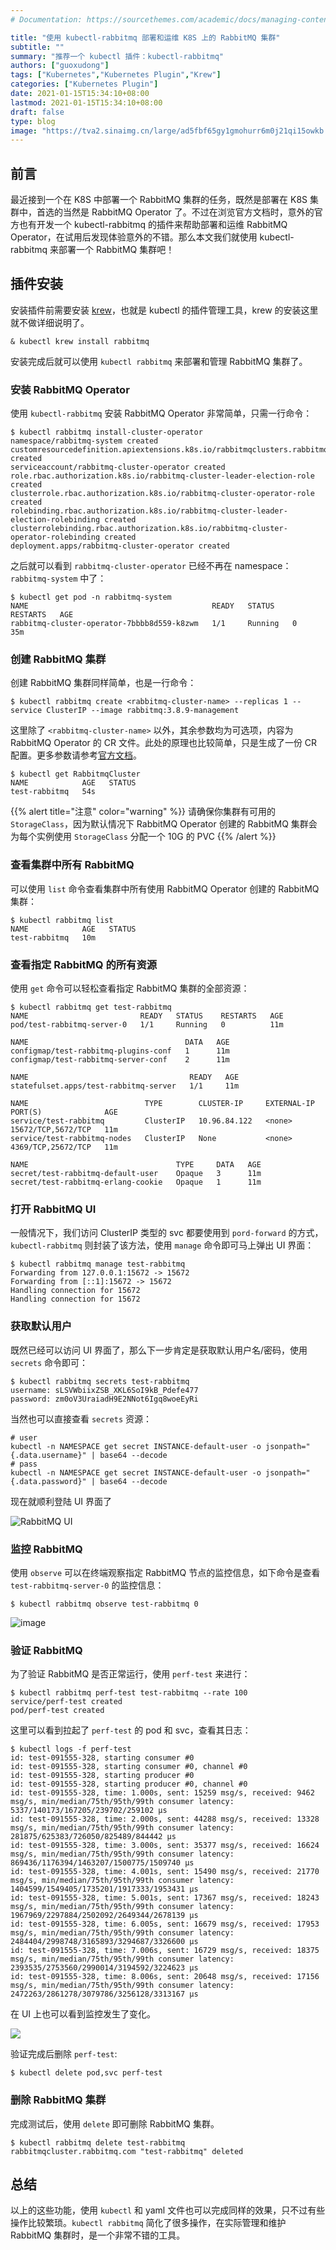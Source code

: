 ```yaml
---
# Documentation: https://sourcethemes.com/academic/docs/managing-content/

title: "使用 kubectl-rabbitmq 部署和运维 K8S 上的 RabbitMQ 集群"
subtitle: ""
summary: "推荐一个 kubectl 插件：kubectl-rabbitmq"
authors: ["guoxudong"]
tags: ["Kubernetes","Kubernetes Plugin","Krew"]
categories: ["Kubernetes Plugin"]
date: 2021-01-15T15:34:10+08:00
lastmod: 2021-01-15T15:34:10+08:00
draft: false
type: blog
image: "https://tva2.sinaimg.cn/large/ad5fbf65gy1gmohurr6m0j21qi15owkb.jpg"
---
```

## 前言

最近接到一个在 K8S 中部署一个 RabbitMQ 集群的任务，既然是部署在 K8S 集群中，首选的当然是 RabbitMQ Operator 了。不过在浏览官方文档时，意外的官方也有开发一个 kubectl-rabbitmq 的插件来帮助部署和运维 RabbitMQ Operator，在试用后发现体验意外的不错。那么本文我们就使用 kubectl-rabbitmq 来部署一个 RabbitMQ 集群吧！

## 插件安装

安装插件前需要安装 [krew](https://krew.sigs.k8s.io/)，也就是 kubectl 的插件管理工具，krew 的安装这里就不做详细说明了。

```shell
& kubectl krew install rabbitmq
```

安装完成后就可以使用 `kubectl rabbitmq` 来部署和管理 RabbitMQ 集群了。


### 安装 RabbitMQ Operator

使用 `kubectl-rabbitmq` 安装 RabbitMQ Operator 非常简单，只需一行命令：

```shell
$ kubectl rabbitmq install-cluster-operator
namespace/rabbitmq-system created
customresourcedefinition.apiextensions.k8s.io/rabbitmqclusters.rabbitmq.com created
serviceaccount/rabbitmq-cluster-operator created
role.rbac.authorization.k8s.io/rabbitmq-cluster-leader-election-role created
clusterrole.rbac.authorization.k8s.io/rabbitmq-cluster-operator-role created
rolebinding.rbac.authorization.k8s.io/rabbitmq-cluster-leader-election-rolebinding created
clusterrolebinding.rbac.authorization.k8s.io/rabbitmq-cluster-operator-rolebinding created
deployment.apps/rabbitmq-cluster-operator created
```

之后就可以看到 `rabbitmq-cluster-operator` 已经不再在 namespace： `rabbitmq-system` 中了：

```shell
$ kubectl get pod -n rabbitmq-system
NAME                                         READY   STATUS    RESTARTS   AGE
rabbitmq-cluster-operator-7bbbb8d559-k8zwm   1/1     Running   0          35m
```

### 创建 RabbitMQ 集群

创建 RabbitMQ 集群同样简单，也是一行命令：

```shell
$ kubectl rabbitmq create <rabbitmq-cluster-name> --replicas 1 --service ClusterIP --image rabbitmq:3.8.9-management
```

这里除了 `<rabbitmq-cluster-name>` 以外，其余参数均为可选项，内容为 RabbitMQ Operator 的 CR 文件。此处的原理也比较简单，只是生成了一份 CR 配置。更多参数请参考[官方文档](https://www.rabbitmq.com/kubernetes/operator/using-operator.html)。

```shell
$ kubectl get RabbitmqCluster
NAME            AGE   STATUS
test-rabbitmq   54s
```

{{% alert title="注意" color="warning" %}}
请确保你集群有可用的 `StorageClass`，因为默认情况下 RabbitMQ Operator 创建的 RabbitMQ 集群会为每个实例使用 `StorageClass` 分配一个 10G 的 PVC
{{% /alert %}}

### 查看集群中所有 RabbitMQ

可以使用 `list` 命令查看集群中所有使用 RabbitMQ Operator 创建的 RabbitMQ 集群：

```shell
$ kubectl rabbitmq list
NAME            AGE   STATUS
test-rabbitmq   10m
```

### 查看指定 RabbitMQ 的所有资源

使用 `get` 命令可以轻松查看指定 RabbitMQ 集群的全部资源：

```shell
$ kubectl rabbitmq get test-rabbitmq
NAME                         READY   STATUS    RESTARTS   AGE
pod/test-rabbitmq-server-0   1/1     Running   0          11m

NAME                                   DATA   AGE
configmap/test-rabbitmq-plugins-conf   1      11m
configmap/test-rabbitmq-server-conf    2      11m

NAME                                    READY   AGE
statefulset.apps/test-rabbitmq-server   1/1     11m

NAME                          TYPE        CLUSTER-IP     EXTERNAL-IP   PORT(S)              AGE
service/test-rabbitmq         ClusterIP   10.96.84.122   <none>        15672/TCP,5672/TCP   11m
service/test-rabbitmq-nodes   ClusterIP   None           <none>        4369/TCP,25672/TCP   11m

NAME                                 TYPE     DATA   AGE
secret/test-rabbitmq-default-user    Opaque   3      11m
secret/test-rabbitmq-erlang-cookie   Opaque   1      11m
```

### 打开 RabbitMQ UI

一般情况下，我们访问 ClusterIP 类型的 svc 都要使用到 `pord-forward` 的方式，`kubectl-rabbitmq` 则封装了该方法，使用 `manage` 命令即可马上弹出 UI 界面：

```shell
$ kubectl rabbitmq manage test-rabbitmq
Forwarding from 127.0.0.1:15672 -> 15672
Forwarding from [::1]:15672 -> 15672
Handling connection for 15672
Handling connection for 15672
```

### 获取默认用户

既然已经可以访问 UI 界面了，那么下一步肯定是获取默认用户名/密码，使用 `secrets` 命令即可：

```shell
$ kubectl rabbitmq secrets test-rabbitmq
username: sLSVWbiixZSB_XKL6SoI9kB_Pdefe477
password: zm0oV3UraiadH9E2NNot6Igq8woeEyRi
```

当然也可以直接查看 `secrets` 资源：

```shell
# user
kubectl -n NAMESPACE get secret INSTANCE-default-user -o jsonpath="{.data.username}" | base64 --decode
# pass
kubectl -n NAMESPACE get secret INSTANCE-default-user -o jsonpath="{.data.password}" | base64 --decode
```

现在就顺利登陆 UI 界面了

![RabbitMQ UI](https://tvax3.sinaimg.cn/large/ad5fbf65gy1gmoh3scl4pj23ra1aidox.jpg)


### 监控 RabbitMQ

使用 `observe` 可以在终端观察指定 RabbitMQ 节点的监控信息，如下命令是查看 `test-rabbitmq-server-0` 的监控信息：

```shell
$ kubectl rabbitmq observe test-rabbitmq 0
```

![image](https://tvax4.sinaimg.cn/large/ad5fbf65gy1gmoh8s8qe0j21rc1a87lq.jpg)

### 验证 RabbitMQ

为了验证 RabbitMQ 是否正常运行，使用 `perf-test` 来进行：

```shell
$ kubectl rabbitmq perf-test test-rabbitmq --rate 100
service/perf-test created
pod/perf-test created
```

这里可以看到拉起了 `perf-test` 的 pod 和 svc，查看其日志：

```shell
$ kubectl logs -f perf-test
id: test-091555-328, starting consumer #0
id: test-091555-328, starting consumer #0, channel #0
id: test-091555-328, starting producer #0
id: test-091555-328, starting producer #0, channel #0
id: test-091555-328, time: 1.000s, sent: 15259 msg/s, received: 9462 msg/s, min/median/75th/95th/99th consumer latency: 5337/140173/167205/239702/259102 µs
id: test-091555-328, time: 2.000s, sent: 44288 msg/s, received: 13328 msg/s, min/median/75th/95th/99th consumer latency: 281875/625383/726050/825489/844442 µs
id: test-091555-328, time: 3.000s, sent: 35377 msg/s, received: 16624 msg/s, min/median/75th/95th/99th consumer latency: 869436/1176394/1463207/1500775/1509740 µs
id: test-091555-328, time: 4.001s, sent: 15490 msg/s, received: 21770 msg/s, min/median/75th/95th/99th consumer latency: 1404599/1549405/1735201/1917333/1953431 µs
id: test-091555-328, time: 5.001s, sent: 17367 msg/s, received: 18243 msg/s, min/median/75th/95th/99th consumer latency: 1967969/2297884/2502092/2649344/2678139 µs
id: test-091555-328, time: 6.005s, sent: 16679 msg/s, received: 17953 msg/s, min/median/75th/95th/99th consumer latency: 2484404/2998748/3165893/3294687/3326600 µs
id: test-091555-328, time: 7.006s, sent: 16729 msg/s, received: 18375 msg/s, min/median/75th/95th/99th consumer latency: 2393535/2753560/2990014/3194592/3224623 µs
id: test-091555-328, time: 8.006s, sent: 20648 msg/s, received: 17156 msg/s, min/median/75th/95th/99th consumer latency: 2472263/2861278/3079786/3256128/3313167 µs

```

在 UI 上也可以看到监控发生了变化。

![](https://tvax3.sinaimg.cn/large/ad5fbf65gy1gmohfwtciuj23p21g8qfb.jpg)

验证完成后删除 `perf-test`:

```shell
$ kubectl delete pod,svc perf-test
```

### 删除 RabbitMQ 集群

完成测试后，使用 `delete` 即可删除 RabbitMQ 集群。

```shell
$ kubectl rabbitmq delete test-rabbitmq
rabbitmqcluster.rabbitmq.com "test-rabbitmq" deleted
```

## 总结

以上的这些功能，使用 `kubectl` 和 yaml 文件也可以完成同样的效果，只不过有些操作比较繁琐。`kubectl rabbitmq` 简化了很多操作，在实际管理和维护 RabbitMQ 集群时，是一个非常不错的工具。


